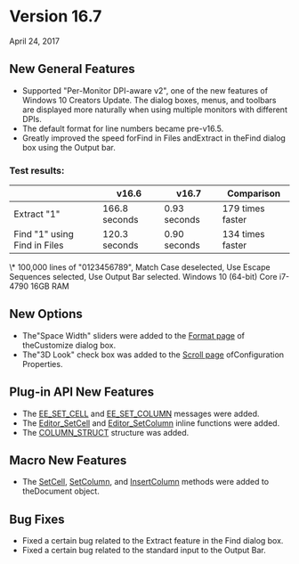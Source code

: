 # Version 16.7

April 24, 2017

## New General Features

- Supported "Per-Monitor DPI-aware v2", one of the new features of Windows 10 Creators Update. The dialog boxes, menus, and toolbars are displayed more naturally when using multiple monitors with different DPIs.
- The default format for line numbers became pre-v16.5.
- Greatly improved the speed forFind in Files andExtract in theFind dialog box using the Output bar.

### Test results:

|  | v16.6 | v16.7 | Comparison |
| --- | --- | --- | --- |
| Extract "1" | 166.8 seconds | 0.93 seconds | 179 times faster |
| Find "1" using Find in Files | 120.3 seconds | 0.90 seconds | 134 times faster |

\\* 100,000 lines of "0123456789", Match Case deselected, Use Escape Sequences selected, Use Output Bar selected. Windows 10 (64-bit) Core i7-4790 16GB RAM

## New Options

- The"Space Width" sliders were added to the [Format page](../dlg/customize/format/index) of theCustomize dialog box.
- The"3D Look" check box was added to the [Scroll page](../dlg/properties/scroll/index) ofConfiguration Properties.

## Plug-in API New Features

- The [EE\_SET\_CELL](../plugin/message/ee_set_cell) and [EE\_SET\_COLUMN](../plugin/message/ee_set_column) messages were added.
- The [Editor\_SetCell](../plugin/macro/editor_setcell) and [Editor\_SetColumn](../plugin/macro/editor_setcolumn) inline functions were added.
- The [COLUMN\_STRUCT](../plugin/structure/column_struct) structure was added.

## Macro New Features

- The [SetCell](../macro/document/setcell), [SetColumn](../macro/document/setcolumn), and [InsertColumn](../macro/document/insertcolumn) methods were added to theDocument object.

## Bug Fixes

- Fixed a certain bug related to the Extract feature in the Find dialog box.
- Fixed a certain bug related to the standard input to the Output Bar.

